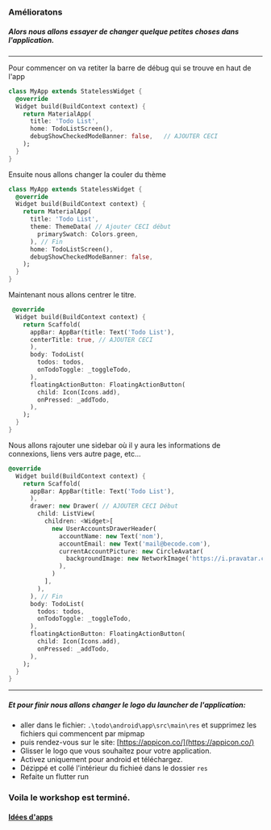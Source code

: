 ### Amélioratons


##### Alors nous allons essayer de changer quelque petites choses dans l'application.
***
Pour commencer on va retiter la barre de débug qui se trouve en haut de l'app

```dart
class MyApp extends StatelessWidget {
  @override
  Widget build(BuildContext context) {
    return MaterialApp(
      title: 'Todo List',
      home: TodoListScreen(),
      debugShowCheckedModeBanner: false,   // AJOUTER CECI
    );
  }
}
```

Ensuite nous allons changer la couler du thème

```dart
class MyApp extends StatelessWidget {
  @override
  Widget build(BuildContext context) {
    return MaterialApp(
      title: 'Todo List',
      theme: ThemeData( // Ajouter CECI début
        primarySwatch: Colors.green,
      ), // Fin
      home: TodoListScreen(),
      debugShowCheckedModeBanner: false,
    );
  }
}
```
Maintenant nous allons centrer le titre.

```dart
 @override
  Widget build(BuildContext context) {
    return Scaffold(
      appBar: AppBar(title: Text('Todo List'),
      centerTitle: true, // AJOUTER CECI
      ),
      body: TodoList(
        todos: todos,
        onTodoToggle: _toggleTodo,
      ),
      floatingActionButton: FloatingActionButton(
        child: Icon(Icons.add),
        onPressed: _addTodo,
      ),
    );
  }
}

```

Nous allons rajouter une sidebar où il y aura les informations de connexions, liens vers autre page, etc...

```dart
@override
  Widget build(BuildContext context) {
    return Scaffold(
      appBar: AppBar(title: Text('Todo List'),
      ),
      drawer: new Drawer( // AJOUTER CECI Début
        child: ListView(
          children: <Widget>[
            new UserAccountsDrawerHeader(
              accountName: new Text('nom'),
              accountEmail: new Text('mail@becode.com'),
              currentAccountPicture: new CircleAvatar(
                backgroundImage: new NetworkImage('https://i.pravatar.cc/300'),
              ),
            )
          ],
        ),
      ), // Fin
      body: TodoList(
        todos: todos,
        onTodoToggle: _toggleTodo,
      ),
      floatingActionButton: FloatingActionButton(
        child: Icon(Icons.add),
        onPressed: _addTodo,
      ),
    );
  }
}

```


***
##### Et pour finir nous allons changer le logo du launcher de l'application:
 * aller dans le fichier:
 ```.\todo\android\app\src\main\res```
  et supprimez les fichiers qui commencent par mipmap
* puis rendez-vous sur le site: [https://appicon.co/](https://appicon.co/)
* Glisser le logo que vous souhaitez pour votre application.
* Activez uniquement pour android et téléchargez.
* Dézippé et collé l'intérieur du fichieé dans le dossier ```res```
 * Refaite un flutter run

### Voila le workshop est terminé.

#### [Idées d'apps](./example.md)